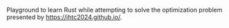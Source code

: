 Playground to learn Rust while attempting to solve the optimization problem presented by https://ihtc2024.github.io/.
